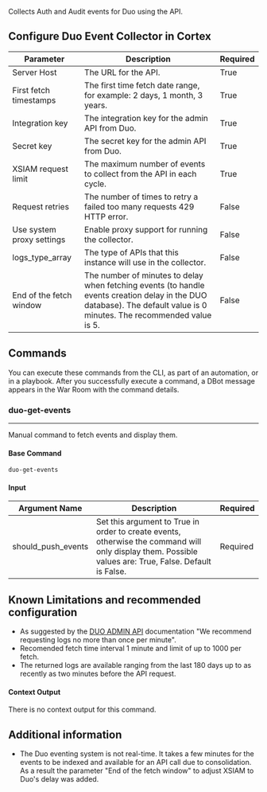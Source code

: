 Collects Auth and Audit events for Duo using the API.

## Configure Duo Event Collector in Cortex


| **Parameter** | **Description**                                                                                          | **Required**  |
|----------------------------------------------------------------------------------------------------------|---------------| --- |
| Server Host               | The URL for the API.                                                                                     | True          |
| First fetch timestamps    | The first time fetch date range, for example: 2 days, 1 month, 3 years.                                  | True          |
| Integration key           | The integration key for the admin API from Duo.                                                           | True          |
| Secret key                | The secret key for the admin API from Duo.                                                               | True          |
| XSIAM request limit       | The maximum number of events to collect from the API in each cycle.                                      | True          |
| Request retries           | The number of times to retry a failed too many requests 429 HTTP error.                                   | False         |
| Use system proxy settings | Enable proxy support for running the collector.                                                          | False         |
| logs_type_array           | The type of APIs that this instance will use in the collector.            | False         |
| End of the fetch window   | The number of minutes to delay when fetching events (to handle events creation delay in the DUO database). The default value is 0 minutes. The recommended value is 5. | False         |

## Commands

You can execute these commands from the CLI, as part of an automation, or in a playbook.
After you successfully execute a command, a DBot message appears in the War Room with the command details.

### duo-get-events

***
Manual command to fetch events and display them.


#### Base Command

`duo-get-events`

#### Input

| **Argument Name** | **Description** | **Required** |
| --- | --- | --- |
| should_push_events | Set this argument to True in order to create events, otherwise the command will only display them. Possible values are: True, False. Default is False. | Required |


## Known Limitations and recommended configuration

- As suggested by the [DUO ADMIN API](https://duo.com/docs/adminapi#authentication-logs:~:text=Administrative%20Units-,Logs,-Authentication%20Logs) documentation "We recommend requesting logs no more than once per minute".
- Recomended fetch time interval 1 minute and limit of up to 1000 per fetch.
- The returned logs are available ranging from the last 180 days up to as recently as two minutes before the API request.

#### Context Output

There is no context output for this command.

## Additional information

- The Duo eventing system is not real-time. It takes a few minutes for the events to be indexed and available for an API call due to consolidation. As a result the parameter "End of the fetch window" to adjust XSIAM to Duo's delay was added.